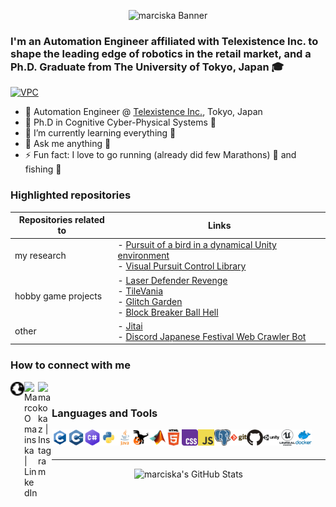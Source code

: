 <p align="center">
  <img alt="marciska Banner" src="https://github.com/marciska/marciska/blob/main/img/header.png">
</p>

### I'm an Automation Engineer affiliated with Telexistence Inc. to shape the leading edge of robotics in the retail market, and a Ph.D. Graduate from The University of Tokyo, Japan 🎓

[![VPC](img/research_vpc.gif)][VPC]

- 🤖 Automation Engineer @ [Telexistence Inc.](https://tx-inc.com/en/home/), Tokyo, Japan
- 🔭 Ph.D in Cognitive Cyber-Physical Systems 🤖
- 🌱 I’m currently learning everything 🤣
- 💬 Ask me anything 🙂
- ⚡ Fun fact: I love to go running (already did few Marathons) 🏃 and fishing 🎣

### Highlighted repositories

| Repositories related to | Links |
| --- | --- |
| my research | - [Pursuit of a bird in a dynamical Unity environment](https://github.com/marciska/vpc-switched-motion) <br> - [Visual Pursuit Control Library](https://github.com/marciska/visual-pursuit-control) |
| hobby game projects | - [Laser Defender Revenge](https://github.com/marciska/laser-defender-revenge) <br> - [TileVania](https://github.com/marciska/tilevania) <br> - [Glitch Garden](https://github.com/marciska/glitch-garden) <br> - [Block Breaker Ball Hell](https://github.com/marciska/block-breaker-ball-hell) |
| other | - [Jitai](https://github.com/marciska/Jitai) <br> - [Discord Japanese Festival Web Crawler Bot](https://github.com/marciska/matsubo) |

### How to connect with me

[<img align="left" alt="marciska.com" width="22px" src="https://raw.githubusercontent.com/iconic/open-iconic/master/svg/globe.svg" />][website]
[<img align="left" alt="Marco Omainska | LinkedIn" width="22px" src="https://cdn.jsdelivr.net/npm/simple-icons@v3/icons/linkedin.svg" />][linkedin]
[<img align="left" alt="makokaz | Instagram" width="22px" src="https://cdn.jsdelivr.net/npm/simple-icons@v3/icons/instagram.svg" />][instagram]

<br>

### Languages and Tools

<!-- Icons from: https://github.com/topics -->
<img align="left" alt="C" width="26px" src="https://raw.githubusercontent.com/github/explore/f3e22f0dca2be955676bc70d6214b95b13354ee8/topics/c/c.png" />
<img align="left" alt="C++" width="26px" src="https://raw.githubusercontent.com/github/explore/180320cffc25f4ed1bbdfd33d4db3a66eeeeb358/topics/cpp/cpp.png" />
<img align="left" alt="C#" width="26px" src="https://raw.githubusercontent.com/github/explore/80688e429a7d4ef2fca1e82350fe8e3517d3494d/topics/csharp/csharp.png" />
<img align="left" alt="Python" width="26px" src="https://raw.githubusercontent.com/github/explore/80688e429a7d4ef2fca1e82350fe8e3517d3494d/topics/python/python.png" />
<img align="left" alt="Java" width="26px" src="https://raw.githubusercontent.com/github/explore/5b3600551e122a3277c2c5368af2ad5725ffa9a1/topics/java/java.png" />
<img align="left" alt="Perl" width="26px" src="https://raw.githubusercontent.com/github/explore/80688e429a7d4ef2fca1e82350fe8e3517d3494d/topics/perl/perl.png" />
<img align="left" alt="Matlab" width="26px" src="https://raw.githubusercontent.com/github/explore/80688e429a7d4ef2fca1e82350fe8e3517d3494d/topics/matlab/matlab.png" />
<img align="left" alt="HTML5" width="26px" src="https://raw.githubusercontent.com/github/explore/80688e429a7d4ef2fca1e82350fe8e3517d3494d/topics/html/html.png" />
<img align="left" alt="CSS3" width="26px" src="https://raw.githubusercontent.com/github/explore/80688e429a7d4ef2fca1e82350fe8e3517d3494d/topics/css/css.png" />
<img align="left" alt="JavaScript" width="26px" src="https://raw.githubusercontent.com/github/explore/80688e429a7d4ef2fca1e82350fe8e3517d3494d/topics/javascript/javascript.png" />
<img align="left" alt="PostgreSQL" width="26px" src="https://raw.githubusercontent.com/github/explore/80688e429a7d4ef2fca1e82350fe8e3517d3494d/topics/postgresql/postgresql.png" />
<img align="left" alt="Git" width="26px" src="https://raw.githubusercontent.com/github/explore/80688e429a7d4ef2fca1e82350fe8e3517d3494d/topics/git/git.png" />
<img align="left" alt="GitHub" width="26px" src="https://raw.githubusercontent.com/github/explore/89bdd9644f44d1b12180fd512b95574fe4c54617/topics/github-api/github-api.png" />
<img align="left" alt="Unity" width="26px" src="https://raw.githubusercontent.com/github/explore/80688e429a7d4ef2fca1e82350fe8e3517d3494d/topics/unity/unity.png" />
<img align="left" alt="Unreal" width="26px" src="https://raw.githubusercontent.com/github/explore/80688e429a7d4ef2fca1e82350fe8e3517d3494d/topics/unreal-engine/unreal-engine.png" />
<img align="left" alt="Docker" width="26px" src="https://raw.githubusercontent.com/github/explore/80688e429a7d4ef2fca1e82350fe8e3517d3494d/topics/docker/docker.png" />

<br>
<br>

---

<p align="center">
  <img alt="marciska's GitHub Stats" src="https://github-readme-stats.vercel.app/api?username=marciska&show_icons=true&hide_border=true&theme=dracula">
</p>

[VPC]: https://github.com/marciska/vpc-switched-motion
[website]: https://marciska.com/
[linkedin]: https://linkedin.com/in/marco-omainska
[instagram]: https://instagram.com/makokaz
